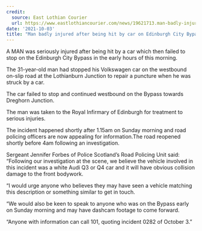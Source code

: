```yaml
---
credit:
  source: East Lothian Courier
  url: https://www.eastlothiancourier.com/news/19621713.man-badly-injured-hit-car-edinburgh-city-bypass/
date: '2021-10-03'
title: "Man badly injured after being hit by car on Edinburgh City Bypass"
---
```

A MAN was seriously injured after being hit by a car which then failed to stop on the Edinburgh City Bypass in the early hours of this morning.

The 31-year-old man had stopped his Volkswagen car on the westbound on-slip road at the Lothianburn Junction to repair a puncture when he was struck by a car.

The car failed to stop and continued westbound on the Bypass towards Dreghorn Junction.

The man was taken to the Royal Infirmary of Edinburgh for treatment to serious injuries.

The incident happened shortly after 1.15am on Sunday morning and road policing officers are now appealing for information.The road reopened shortly before 4am following an investigation.

Sergeant Jennifer Forbes of Police Scotland’s Road Policing Unit said: “Following our investigation at the scene, we believe the vehicle involved in this incident was a white Audi Q3 or Q4 car and it will have obvious collision damage to the front bodywork.

“I would urge anyone who believes they may have seen a vehicle matching this description or something similar to get in touch.

“We would also be keen to speak to anyone who was on the Bypass early on Sunday morning and may have dashcam footage to come forward.

“Anyone with information can call 101, quoting incident 0282 of October 3.”
